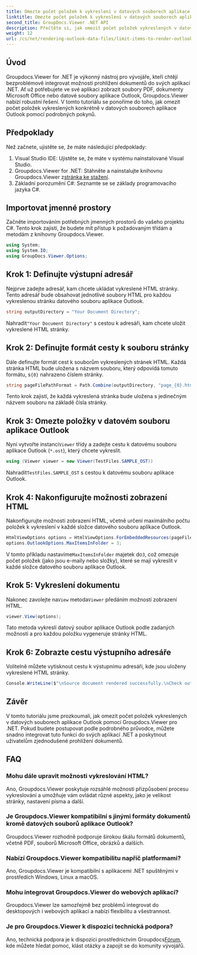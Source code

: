 ```yaml
---
title: Omezte počet položek k vykreslení v datových souborech aplikace Outlook
linktitle: Omezte počet položek k vykreslení v datových souborech aplikace Outlook
second_title: GroupDocs.Viewer .NET API
description: Přečtěte si, jak omezit počet položek vykreslených v datových souborech aplikace Outlook pomocí Groupdocs.Viewer for .NET. Postupujte krok za krokem pro bezproblémovou integraci.
weight: 12
url: /cs/net/rendering-outlook-data-files/limit-items-to-render-outlook-data-files/
---
```

## Úvod
Groupdocs.Viewer for .NET je výkonný nástroj pro vývojáře, kteří chtějí bezproblémově integrovat možnosti prohlížení dokumentů do svých aplikací .NET. Ať už potřebujete ve své aplikaci zobrazit soubory PDF, dokumenty Microsoft Office nebo datové soubory aplikace Outlook, Groupdocs.Viewer nabízí robustní řešení. V tomto tutoriálu se ponoříme do toho, jak omezit počet položek vykreslených konkrétně v datových souborech aplikace Outlook pomocí podrobných pokynů.
## Předpoklady
Než začnete, ujistěte se, že máte následující předpoklady:
1. Visual Studio IDE: Ujistěte se, že máte v systému nainstalované Visual Studio.
2.  Groupdocs.Viewer for .NET: Stáhněte a nainstalujte knihovnu Groupdocs.Viewer z[stránka ke stažení](https://releases.groupdocs.com/viewer/net/).
3. Základní porozumění C#: Seznamte se se základy programovacího jazyka C#.

## Importovat jmenné prostory
Začněte importováním potřebných jmenných prostorů do vašeho projektu C#. Tento krok zajistí, že budete mít přístup k požadovaným třídám a metodám z knihovny Groupdocs.Viewer.
```csharp
using System;
using System.IO;
using GroupDocs.Viewer.Options;
```
## Krok 1: Definujte výstupní adresář
Nejprve zadejte adresář, kam chcete ukládat vykreslené HTML stránky. Tento adresář bude obsahovat jednotlivé soubory HTML pro každou vykreslenou stránku datového souboru aplikace Outlook.
```csharp
string outputDirectory = "Your Document Directory";
```
 Nahradit`"Your Document Directory"` s cestou k adresáři, kam chcete uložit vykreslené HTML stránky.
## Krok 2: Definujte formát cesty k souboru stránky
 Dále definujte formát cest k souborům vykreslených stránek HTML. Každá stránka HTML bude uložena s názvem souboru, který odpovídá tomuto formátu, s`{0}` nahrazeno číslem stránky.
```csharp
string pageFilePathFormat = Path.Combine(outputDirectory, "page_{0}.html");
```
Tento krok zajistí, že každá vykreslená stránka bude uložena s jedinečným názvem souboru na základě čísla stránky.
## Krok 3: Omezte položky v datovém souboru aplikace Outlook
 Nyní vytvořte instanci`Viewer` třídy a zadejte cestu k datovému souboru aplikace Outlook (`*.ost`), který chcete vykreslit.
```csharp
using (Viewer viewer = new Viewer(TestFiles.SAMPLE_OST))
```
 Nahradit`TestFiles.SAMPLE_OST` s cestou k datovému souboru aplikace Outlook.
## Krok 4: Nakonfigurujte možnosti zobrazení HTML
Nakonfigurujte možnosti zobrazení HTML, včetně určení maximálního počtu položek k vykreslení v každé složce datového souboru aplikace Outlook.
```csharp
HtmlViewOptions options = HtmlViewOptions.ForEmbeddedResources(pageFilePathFormat);
options.OutlookOptions.MaxItemsInFolder = 3;
```
 V tomto příkladu nastavíme`MaxItemsInFolder` majetek do`3`, což omezuje počet položek (jako jsou e-maily nebo složky), které se mají vykreslit v každé složce datového souboru aplikace Outlook.
## Krok 5: Vykreslení dokumentu
 Nakonec zavolejte na`View` metoda`Viewer` předáním možností zobrazení HTML.
```csharp
viewer.View(options);
```
Tato metoda vykreslí datový soubor aplikace Outlook podle zadaných možností a pro každou položku vygeneruje stránky HTML.
## Krok 6: Zobrazte cestu výstupního adresáře
Volitelně můžete vytisknout cestu k výstupnímu adresáři, kde jsou uloženy vykreslené HTML stránky.
```csharp
Console.WriteLine($"\nSource document rendered successfully.\nCheck output in {outputDirectory}.");
```

## Závěr
V tomto tutoriálu jsme prozkoumali, jak omezit počet položek vykreslených v datových souborech aplikace Outlook pomocí Groupdocs.Viewer pro .NET. Pokud budete postupovat podle podrobného průvodce, můžete snadno integrovat tuto funkci do svých aplikací .NET a poskytnout uživatelům zjednodušené prohlížení dokumentů.
## FAQ
### Mohu dále upravit možnosti vykreslování HTML?
Ano, Groupdocs.Viewer poskytuje rozsáhlé možnosti přizpůsobení procesu vykreslování a umožňuje vám ovládat různé aspekty, jako je velikost stránky, nastavení písma a další.
### Je Groupdocs.Viewer kompatibilní s jinými formáty dokumentů kromě datových souborů aplikace Outlook?
Groupdocs.Viewer rozhodně podporuje širokou škálu formátů dokumentů, včetně PDF, souborů Microsoft Office, obrázků a dalších.
### Nabízí Groupdocs.Viewer kompatibilitu napříč platformami?
Ano, Groupdocs.Viewer je kompatibilní s aplikacemi .NET spuštěnými v prostředích Windows, Linux a macOS.
### Mohu integrovat Groupdocs.Viewer do webových aplikací?
Groupdocs.Viewer lze samozřejmě bez problémů integrovat do desktopových i webových aplikací a nabízí flexibilitu a všestrannost.
### Je pro Groupdocs.Viewer k dispozici technická podpora?
 Ano, technická podpora je k dispozici prostřednictvím Groupdocs[Fórum](https://forum.groupdocs.com/c/viewer/9), kde můžete hledat pomoc, klást otázky a zapojit se do komunity vývojářů.